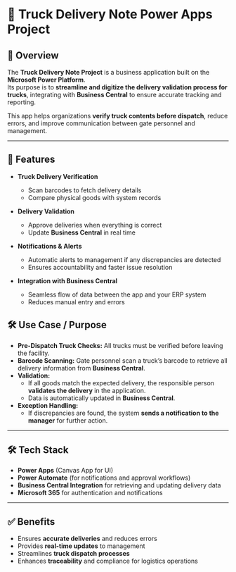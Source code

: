 # 🚚 Truck Delivery Note Power Apps Project

## 📌 Overview
The **Truck Delivery Note Project** is a business application built on the **Microsoft Power Platform**.  
Its purpose is to **streamline and digitize the delivery validation process for trucks**, integrating with **Business Central** to ensure accurate tracking and reporting.  

This app helps organizations **verify truck contents before dispatch**, reduce errors, and improve communication between gate personnel and management.  

---

## 🚀 Features
- **Truck Delivery Verification**  
  - Scan barcodes to fetch delivery details  
  - Compare physical goods with system records  

- **Delivery Validation**  
  - Approve deliveries when everything is correct  
  - Update **Business Central** in real time  

- **Notifications & Alerts**  
  - Automatic alerts to management if any discrepancies are detected  
  - Ensures accountability and faster issue resolution  

- **Integration with Business Central**  
  - Seamless flow of data between the app and your ERP system  
  - Reduces manual entry and errors  

## 🛠️ Use Case / Purpose
- **Pre-Dispatch Truck Checks:** All trucks must be verified before leaving the facility.  
- **Barcode Scanning:** Gate personnel scan a truck’s barcode to retrieve all delivery information from **Business Central**.  
- **Validation:**  
  - If all goods match the expected delivery, the responsible person **validates the delivery** in the application.  
  - Data is automatically updated in **Business Central**.  
- **Exception Handling:**  
  - If discrepancies are found, the system **sends a notification to the manager** for further action.  

---

## 🛠️ Tech Stack
- **Power Apps** (Canvas App for UI)  
- **Power Automate** (for notifications and approval workflows)  
- **Business Central Integration** for retrieving and updating delivery data  
- **Microsoft 365** for authentication and notifications  

---

## ✅ Benefits
- Ensures **accurate deliveries** and reduces errors  
- Provides **real-time updates** to management  
- Streamlines **truck dispatch processes**  
- Enhances **traceability** and compliance for logistics operations  

